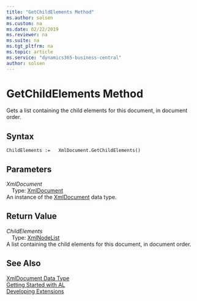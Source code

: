 ```yaml
---
title: "GetChildElements Method"
ms.author: solsen
ms.custom: na
ms.date: 02/22/2019
ms.reviewer: na
ms.suite: na
ms.tgt_pltfrm: na
ms.topic: article
ms.service: "dynamics365-business-central"
author: solsen
---
```

[//]: # (START>DO_NOT_EDIT)
[//]: # (IMPORTANT:Do not edit any of the content between here and the END>DO_NOT_EDIT.)
[//]: # (Any modifications should be made in the .xml files in the ModernDev repo.)
# GetChildElements Method
Gets a list containing the child elements for this document, in document order.


## Syntax
```
ChildElements :=   XmlDocument.GetChildElements()
```

## Parameters
*XmlDocument*  
&emsp;Type: [XmlDocument](xmldocument-data-type.md)  
An instance of the [XmlDocument](xmldocument-data-type.md) data type.  

## Return Value
*ChildElements*  
&emsp;Type: [XmlNodeList](../xmlnodelist/xmlnodelist-data-type.md)  
A list containing the child elements for this document, in document order.  


[//]: # (IMPORTANT: END>DO_NOT_EDIT)
## See Also
[XmlDocument Data Type](xmldocument-data-type.md)  
[Getting Started with AL](../../devenv-get-started.md)  
[Developing Extensions](../../devenv-dev-overview.md)